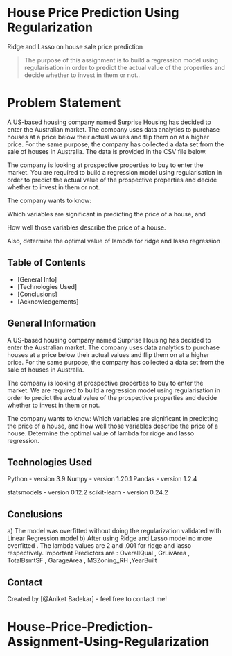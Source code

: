 # House Price Prediction Using Regularization
Ridge and Lasso on house sale price prediction
> The purpose of this assignment is to build a regression model using regularisation in order to predict the actual value of the properties and decide whether to invest in them or not..

# Problem Statement
A US-based housing company named Surprise Housing has decided to enter the Australian market. The company uses data analytics to purchase houses at a price below their actual values and flip them on at a higher price. For the same purpose, the company has collected a data set from the sale of houses in Australia. The data is provided in the CSV file below.

The company is looking at prospective properties to buy to enter the market. You are required to build a regression model using regularisation in order to predict the actual value of the prospective properties and decide whether to invest in them or not.

The company wants to know:

Which variables are significant in predicting the price of a house, and

How well those variables describe the price of a house.

Also, determine the optimal value of lambda for ridge and lasso regression


## Table of Contents
* [General Info]
* [Technologies Used]
* [Conclusions]
* [Acknowledgements]


## General Information
A US-based housing company named Surprise Housing has decided to enter the Australian market. The company uses data analytics to purchase houses at a price below their actual values and flip them on at a higher price. For the same purpose, the company has collected a data set from the sale of houses in Australia.

The company is looking at prospective properties to buy to enter the market. We are required to build a regression model using regularisation in order to predict the actual value of the prospective properties and decide whether to invest in them or not.

The company wants to know:
Which variables are significant in predicting the price of a house, and  How well those variables describe the price of a house.
Determine the optimal value of lambda for ridge and lasso regression.


## Technologies Used
Python - version 3.9
Numpy - version 1.20.1
Pandas - version 1.2.4

statsmodels - version 0.12.2
scikit-learn - version 0.24.2


## Conclusions
a) The model was overfitted without doing the regularization validated with Linear Regression model
b) After using Ridge and Lasso model no more overfitted . The lambda values are 2 and .001 for ridge and lasso respectively.
Important Predictors are : OverallQual , GrLivArea , TotalBsmtSF , GarageArea , MSZoning_RH ,YearBuilt


## Contact
Created by [@Aniket Badekar] - feel free to contact me!
# House-Price-Prediction-Assignment-Using-Regularization
